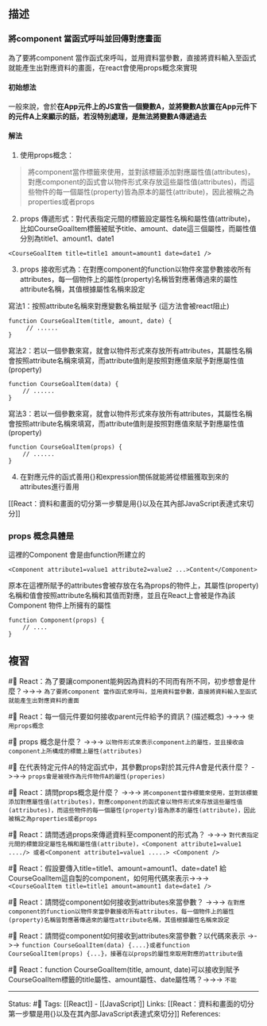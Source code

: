 ## 描述



### 將component 當函式呼叫並回傳對應畫面
為了要將component 當作函式來呼叫，並用資料當參數，直接將資料輸入至函式就能產生出對應資料的畫面，在react會使用props概念來實現


#### 初始想法
一般來說，會於**在App元件上的JS宣告一個變數A，並將變數A放置在App元件下的元件A上來顯示的話，若沒特別處理，是無法將變數A傳遞過去**


#### 解法
1. 使用props概念：
> 將component當作標籤來使用，並對該標籤添加對應屬性值(attributes)，對應component的函式會以物件形式來存放這些屬性值(attributes)，而這些物件的每一個屬性(property)皆為原本的屬性(attribute)，因此被稱之為properties或者props

2. props 傳遞形式：對代表指定元間的標籤設定屬性名稱和屬性值(attribute)，比如CourseGoalItem標籤被賦予title、amount、date這三個屬性，而屬性值分別為title1、amount1、date1
```
<CourseGoalItem title=title1 amount=amount1 date=date1 />
```
3. props 接收形式為：在對應component的function以物件來當參數接收所有attributes，每一個物件上的屬性(property)名稱皆對應著傳過來的屬性attribute名稱，其值根據屬性名稱來設定

寫法1：按照attribute名稱來對應變數名稱並賦予 (這方法會被react阻止)
```
function CourseGoalItem(title, amount, date) {
     // ......
}
```
寫法2：若以一個參數來寫，就會以物件形式來存放所有attributes，其屬性名稱會按照attribute名稱來填寫，而attribute值則是按照對應值來賦予對應屬性值(property)
```
function CourseGoalItem(data) {
    // ......
}
```


寫法3：若以一個參數來寫，就會以物件形式來存放所有attributes，其屬性名稱會按照attribute名稱來填寫，而attribute值則是按照對應值來賦予對應屬性值(property)
```
function CourseGoalItem(props) {
    // ......
}
```

4. 在對應元件的函式善用{}和expression關係就能將從標籤獲取到來的attributes進行善用

[[React：資料和畫面的切分第一步驟是用{}以及在其內部JavaScript表達式來切分]]




### props 概念具體是


這裡的Component 會是由function所建立的
```
<Component attribute1=value1 attribute2=value2 ...>Content</Component>
```

原本在這裡所賦予的attributes會被存放在名為props的物件上，其屬性(property)名稱和值會按照attribute名稱和其值而對應，並且在React上會被是作為該Component 物件上所擁有的屬性
```
function Component(props) {
	// ....
}
```

## 複習
#🧠 React：為了要讓component能夠因為資料的不同而有所不同，初步想會是什麼？->->-> `為了要將component 當作函式來呼叫，並用資料當參數，直接將資料輸入至函式就能產生出對應資料的畫面`
<!--SR:!2023-05-30,181,250-->

#🧠 React：每一個元件要如何接收parent元件給予的資訊？(描述概念) ->->-> `使用props概念`
<!--SR:!2023-06-28,193,250-->



#🧠 props 概念是什麼？ ->->-> `以物件形式來表示component上的屬性，並且接收由component上所構成的標籤上屬性(attributes)`
<!--SR:!2023-06-17,192,250-->


#🧠 在代表特定元件A的特定函式中，其參數props對於其元件A會是代表什麼？ ->->-> `props會是被視作為元件物件A的屬性(properies)`
<!--SR:!2023-06-05,182,250-->

#🧠 React：請問props概念是什麼？ ->->-> `將component當作標籤來使用，並對該標籤添加對應屬性值(attributes)，對應component的函式會以物件形式來存放這些屬性值(attributes)，而這些物件的每一個屬性(property)皆為原本的屬性(attribute)，因此被稱之為properties或者props`
<!--SR:!2023-06-18,195,250-->

#🧠 React：請問透過props來傳遞資料至component的形式為？ ->->-> `對代表指定元間的標籤設定屬性名稱和屬性值(attribute)，<Component attribute1=value1 ..../> 或者<Component attribute1=value1 .....> <Component />`
<!--SR:!2023-05-31,181,250-->

#🧠 React：假設要傳入title=title1、amount=amount1、date=date1 給CourseGoalItem這自製的component，如何用代碼來表示->->-> `<CourseGoalItem title=title1 amount=amount1 date=date1 />`
<!--SR:!2023-06-07,184,250-->


#🧠 React：請問從component如何接收到attributes來當參數？ ->->-> `在對應component的function以物件來當參數接收所有attributes，每一個物件上的屬性(property)名稱皆對應著傳過來的屬性attribute名稱，其值根據屬性名稱來設定`
<!--SR:!2023-05-24,177,250-->

#🧠 React：請問從component如何接收到attributes來當參數？以代碼來表示 ->->-> `function CourseGoalItem(data) {....}或者function CourseGoalItem(props) {...}，接著在以props的屬性來取用對應的attribute值`
<!--SR:!2023-06-16,193,250-->

#🧠 React：function CourseGoalItem(title, amount, date)可以接收到賦予CourseGoalItem標籤的title屬性、amount屬性、date屬性嗎？->->-> `不能`
<!--SR:!2023-03-17,129,250-->


---
Status: #🌱 
Tags:
[[React]] - [[JavaScript]]
Links:
[[React：資料和畫面的切分第一步驟是用{}以及在其內部JavaScript表達式來切分]]
References: